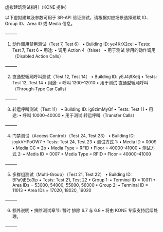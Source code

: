 虚拟建筑测试指引（KONE 提供）

以下虚拟建筑及参数可用于 SR-API 验证测试。请根据对应场景选择建筑 ID、Group ID、Area ID 或 Media 信息。

⸻

1. 动作调用禁用测试（Test 7, Test 6）
 • Building ID: ye4KrX2cei
 • Tests: Test 7, Test 6
 • 用途:
 • 调用 Action 4（false）
 • 用于测试 禁用的动作调用（Disabled Action Calls）

⸻

2. 直通型轿厢呼叫测试（Test 12, Test 14）
 • Building ID: yEJ4j9Xetj
 • Tests: Test 12, Test 14
 • 用途:
 • 呼叫 1200–12010
 • 用于测试 直通型轿厢呼叫（Through-Type Car Calls）

⸻

3. 转运呼叫测试（Test 11）
 • Building ID: ig8zimMyQf
 • Tests: Test 11
 • 用途:
 • 呼叫 10000–40000
 • 用于测试 转运呼叫（Transfer Calls）

⸻

4. 门禁测试（Access Control）（Test 24, Test 23）
 • Building ID: joykVHPoOW7
 • Tests: Test 24, Test 23
 • 测试方式 1:
 • Media ID = 0009
 • Media CC = 2b
 • Media Type = RFID
 • Floor = 40000–41000
 • 测试方式 2:
 • Media ID = 0007
 • Media Type = RFID
 • Floor = 40000–41000

⸻

5. 多群组测试（Multi-Group）（Test 21, Test 22）
 • Building ID: BPa9jEEo3lр
 • Tests: Test 21, Test 22
 • Group 1:
 • Terminal ID = 10011
 • Area IDs = 53000, 54000, 55000, 56000
 • Group 2:
 • Terminal ID = 11013
 • Area IDs = 17020, 18020, 19020

⸻

6. 额外说明
 • 排除测试章节: 暂时 排除 6.7 与 6.8
 • 将由 KONE 专家支持后续处理。

⸻